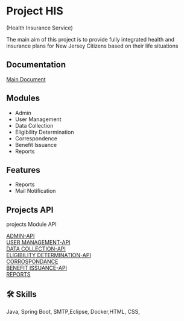 
# Project HIS
(Health Insurance Service)

The main aim of this project is to provide fully integrated health and insurance plans for New Jersey Citizens based on their life situations



## Documentation

[Main Document](https://docs.google.com/document/d/1UyxnCnWh9RB7XYsuMyL89M5SLMnRtF1DaFoqdLbHSyM/edit?usp=sharing)


## Modules

- Admin
- User Management
- Data Collection
- Eligibility Determination
- Correspondence
- Benefit Issuance
- Reports

## Features

- Reports
- Mail Notification


## Projects API

projects Module API

[ADMIN-API](https://github.com/Manubk/Admin_Api_HIS.git)  
[USER MANAGEMENT-API](https://github.com/Manubk/Admin_Api_HIS.git)  
[DATA COLLECTION-API](https://github.com/Manubk/Admin_Api_HIS.git)  
[ELIGIBILITY DETERMINATION-API](https://github.com/Manubk/Admin_Api_HIS.git)  
[CORROSPONDANCE](https://github.com/Manubk/Admin_Api_HIS.git)  
[BENEFIT ISSUANCE-API](https://github.com/Manubk/Admin_Api_HIS.git)  
[REPORTS](https://github.com/Manubk/Admin_Api_HIS.git)


## 🛠 Skills
Java, Spring Boot, SMTP,Eclipse, Docker,HTML, CSS,

